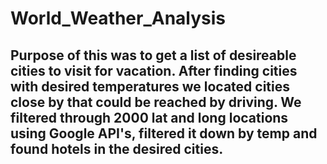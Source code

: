 # World_Weather_Analysis
## Purpose of this was to get a list of desireable cities to visit for vacation. After finding cities with desired temperatures we located cities close by that could be reached by driving. We filtered through 2000 lat and long locations using Google API's, filtered it down by temp and found hotels in the desired cities.
